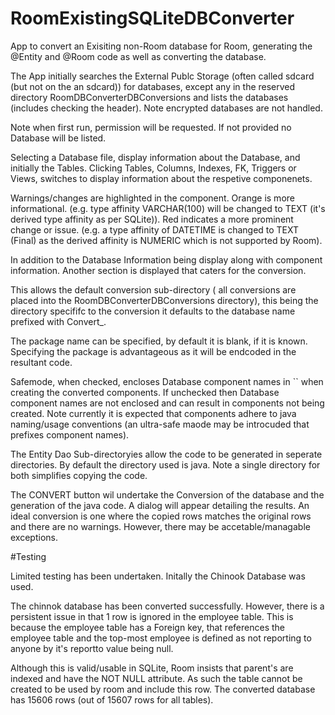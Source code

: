 # RoomExistingSQLiteDBConverter
App to convert an Exisiting non-Room database for Room, generating the @Entity and @Room code as well as converting the database.

The App initially searches the External Publc Storage (often called sdcard (but not on the an sdcard)) for databases, 
except any in the reserved directory RoomDBConverterDBConversions and lists the databases (includes checking the header).
Note encrypted databases are not handled.

Note when first run, permission will be requested. If not provided no Database will be listed.

Selecting a Database file, display information about the Database, and initially the Tables.
Clicking Tables, Columns, Indexes, FK, Triggers or Views, switches to display information about the respetive componenets.

Warnings/changes are highlighted in the component. 
Orange is more informational.
(e.g. type affinity VARCHAR(100) will be changed to TEXT (it's derived type affinity as per SQLite)).
Red indicates a more prominent change or issue.
(e.g. a type affinity of DATETIME is changed to TEXT (Final) as the derived affinity is NUMERIC which is not supported by Room).

In addition to the Database Information being display along with component information. Another section is displayed that caters for
the conversion.

This allows the default conversion sub-directory ( all conversions are placed into the RoomDBConverterDBConversions directory),
this being the directory specififc to the conversion it defaults to the database name prefixed with Convert_.

The package name can be specified, by default it is blank, if it is known. 
Specifying the package is advantageous as it will be endcoded in the resultant code.

Safemode, when checked, encloses Database component names in `` when creating the converted components. 
If unchecked then Database component names are not enclosed and can result in components not being created.
Note currently it is expected that components adhere to java naming/usage conventions 
(an ultra-safe maode may be introcuded that prefixes component names).

The Entity Dao Sub-directoryies allow the code to be generated in seperate directories. By default the directory used is java.
Note a single directory for both simplifies copying the code.

The CONVERT button wil undertake the Conversion of the database and the generation of the java code. 
A dialog will appear detailing the results. 
An ideal conversion is one where the copied rows matches the original rows and there are no warnings.
However, there may be accetable/managable exceptions.

#Testing

Limited testing has been undertaken. Initally the Chinook Database was used.

The chinnok database has been converted successfully.
However, there is a persistent issue in that 1 row is ignored in the employee table. 
This is because the employee table has a Foreign key, that references the employee table and the 
top-most employee is defined as not reporting to anyone by it's reportto value being null.

Although this is valid/usable in SQLite, Room insists that parent's are indexed and have the NOT NULL attribute.
As such the table cannot be created to be used by room and include this row.
The converted database has 15606 rows (out of 15607 rows for all tables).












